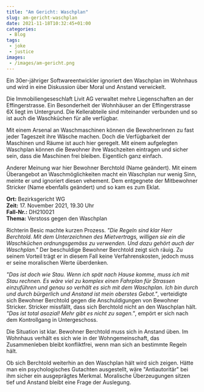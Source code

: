 ```yaml
---
title: "Am Gericht: Waschplan"
slug: am-gericht-waschplan
date: 2021-11-18T10:32:45+01:00
categories:
 - Blog
tags:
 - joke
 - justice
images:
 - /images/am-gericht.png
---
```


Ein 30er-jähriger Softwareentwickler ignoriert den Waschplan im Wohnhaus und wird in eine Diskussion über Moral und Anstand verwickelt.

<!--more-->

Die Immobiliengeseschlaft Livit AG verwaltet mehre Liegenschaften an der Effingerstrasse. Ein Besonderheit der Wohnhäuser an der Effingerstrasse 6X liegt im Untergrund. Die Kellerabteile sind miteinander verbunden und so ist auch die Waschküchen für alle verfügbar.

Mit einem Arsenal an Waschmaschinen können die BewohnerInnen zu fast jeder Tageszeit ihre Wäsche machen. Doch die Verfügbarkeit der Maschinen und Räume ist auch hier geregelt. Mit einem aufgelegten Waschplan können die Bewohner ihre Waschzeiten eintragen und sicher sein, dass die Maschinen frei bleiben. Eigentlich ganz einfach.

Anderer Meinung war hier Bewohner Berchtold (Name geändert). Mit einem Überangebot an Waschmöglichkeiten macht ein Waschplan nur wenig Sinn, meinte er und ignoriert diesen vehement. Dem entgegnete der Mitbewohner Stricker (Name ebenfalls geändert) und so kam es zum Eklat.

**Ort:** Bezirksgericht WG  
**Zeit:** 17. November 2021, 19.30 Uhr  
**Fall-Nr.:** DH210021  
**Thema:** Verstoss gegen den Waschplan

Richterin Besic machte kurzen Prozess. *"Die Regeln sind klar Herr Berchtold. Mit dem Unterzeichnen des Mietvertrags, willigen sie ein die Waschküchen ordnungsgemäss zu verwenden. Und dazu gehört auch der Waschplan."* Der beschuldige Bewohner Berchtold zeigt sich räuig. Zu seinem Vorteil trägt er in diesem Fall keine Verfahrenskosten, jedoch muss er seine moralischen Werte überdenken.

*"Das ist doch wie Stau. Wenn ich spät nach Hause komme, muss ich mit Stau rechnen. Es wäre viel zu komplex einen Fahrplan für Strassen einzuführen und genau so verhält es sich mit dem Waschplan. Ich bin durch und durch bürgerlich und Anstand ist mein oberstes Gebot."*, verteidigte sich Bewohner Berchtold gegen die Anschuldigungen von Bewohner Stricker. Stricker missfällt, dass sich Berchtold nicht an den Waschplan hält. *"Das ist total asozial! Mehr gibt es nicht zu sagen."*, empört er sich nach dem Kontrollgang in Untergeschoss.

Die Situation ist klar. Bewohner Berchtold muss sich in Anstand üben. Im Wohnhaus verhält es sich wie in der Wohngemeinschaft, das Zusammenleben bleibt konfliktfrei, wenn man sich an bestimmte Regeln hält.

Ob sich Berchtold weiterhin an den Waschplan hält wird sich zeigen. Hätte man ein psychologisches Gutachten ausgestellt, wäre "Antiautoritär" bei ihm sicher ein ausgeprägtes Merkmal. Moralische Überzeugungen sitzen tief und Anstand bleibt eine Frage der Auslegung.
